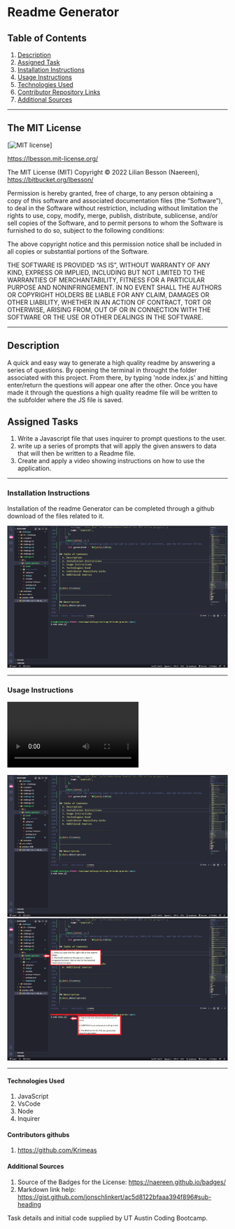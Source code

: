 # Readme Generator

## Table of Contents
  1. [Description](#description)
  2. [Assigned Task](#assigned-tasks)
  3. [Installation Instructions](#installation-instructions)
  4. [Usage Instructions](#usage-instructions)
  5. [Technologies Used](#technologies-used)
  6. [Contributor Repository Links](#contributor-repository-links)
  7. [Additional Sources](#additional-sources)

-------------------------------------


## The MIT License

[![MIT license](https://img.shields.io/badge/License-MIT-blue.svg)]

https://lbesson.mit-license.org/

The MIT License (MIT)
Copyright © 2022 Lilian Besson (Naereen), https://bitbucket.org/lbesson/ <naereen at crans dot org>

Permission is hereby granted, free of charge, to any person obtaining a copy of this software and associated documentation files (the “Software”), to deal in the Software without restriction, including without limitation the rights to use, copy, modify, merge, publish, distribute, sublicense, and/or sell copies of the Software, and to permit persons to whom the Software is furnished to do so, subject to the following conditions:

The above copyright notice and this permission notice shall be included in all copies or substantial portions of the Software.

THE SOFTWARE IS PROVIDED “AS IS”, WITHOUT WARRANTY OF ANY KIND, EXPRESS OR IMPLIED, INCLUDING BUT NOT LIMITED TO THE WARRANTIES OF MERCHANTABILITY, FITNESS FOR A PARTICULAR PURPOSE AND NONINFRINGEMENT. IN NO EVENT SHALL THE AUTHORS OR COPYRIGHT HOLDERS BE LIABLE FOR ANY CLAIM, DAMAGES OR OTHER LIABILITY, WHETHER IN AN ACTION OF CONTRACT, TORT OR OTHERWISE, ARISING FROM, OUT OF OR IN CONNECTION WITH THE SOFTWARE OR THE USE OR OTHER DEALINGS IN THE SOFTWARE.



-------------------------------------

## Description
A quick and easy way to generate a high quality readme by answering a series of questions.  By opening the terminal in throught the folder associated with this project.  From there, by typing 'node index.js' and hitting enter/return the questions will appear one after the other.  Once you have made it through the questions a high quality readme file will be written to the subfolder where the JS file is saved. 



## Assigned Tasks
  1. Write a Javascript file that uses inquirer to prompt questions to the user.
  2. write up a series of prompts that will apply the given answers to data that will then be written to a Readme file.
  3. Create and apply a video showing instructions on how to use the application.


-------------------------------------

### Installation Instructions
Installation of the readme Generator can be completed through a github download of the files related to it. 


![Portfolio](./assets/pic1.JPG)

-------------------------------------

### Usage Instructions

![Portfolio](./assets/readme_generator2.mp4)


![Portfolio](./assets/pic1.JPG)
![Portfolio](./assets/pic2.jpg)


-------------------------------------

#### Technologies Used
1. JavaScript
2. VsCode
3. Node
4. Inquirer


#### Contributors githubs
1. https://github.com/Krimeas


#### Additional Sources
1. Source of the Badges for the License: https://naereen.github.io/badges/
2. Markdown link help: https://gist.github.com/jonschlinkert/ac5d8122bfaaa394f896#sub-heading



Task details and initial code supplied by UT Austin Coding Bootcamp.




      
